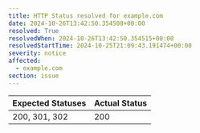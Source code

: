 ```yaml
---
title: HTTP Status resolved for example.com
date: 2024-10-26T13:42:50.354508+00:00
resolved: True
resolvedWhen: 2024-10-26T13:42:50.354515+00:00
resolvedStartTime: 2024-10-25T21:09:43.191474+00:00
severity: notice
affected:
  - example.com
section: issue
---
```


| Expected Statuses | Actual Status  |
|-------------------|----------------|
| 200, 301, 302 | 200 |
